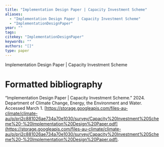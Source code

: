 ```yaml
---
title: "Implementation Design Paper | Capacity Investment Scheme"
aliases:
  - "Implementation Design Paper | Capacity Investment Scheme"
  - "ImplementationDesignPaper"
year: ""
tags: 
citekey: "ImplementationDesignPaper"
keywords: ""
authors: "[]"
type: paper
---
```

Implementation Design Paper | Capacity Investment Scheme

# Formatted bibliography

“Implementation Design Paper | Capacity Investment Scheme.” 2024. Department of Climate Change, Energy, the Environment and Water. Accessed March 1. [https://storage.googleapis.com/files-au-climate/climate-au/p/prj2c881026ae734a70e1030/survey/Capacity%20Investment%20Scheme%20-%20Implementation%20Design%20Paper.pdf](https://storage.googleapis.com/files-au-climate/climate-au/p/prj2c881026ae734a70e1030/survey/Capacity%20Investment%20Scheme%20-%20Implementation%20Design%20Paper.pdf).


